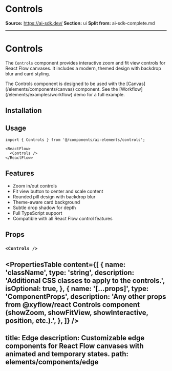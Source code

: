 # Controls

**Source:** https://ai-sdk.dev/
**Section:** ui
**Split from:** ai-sdk-complete.md

---

# Controls

The `Controls` component provides interactive zoom and fit view controls for React Flow canvases. It includes a modern, themed design with backdrop blur and card styling.

<Note>
  The Controls component is designed to be used with the [Canvas](/elements/components/canvas) component. See the [Workflow](/elements/examples/workflow) demo for a full example.
</Note>

## Installation

<ElementsInstaller path="controls" />

## Usage

```tsx
import { Controls } from '@/components/ai-elements/controls';
```

```tsx
<ReactFlow>
  <Controls />
</ReactFlow>
```

## Features

- Zoom in/out controls
- Fit view button to center and scale content
- Rounded pill design with backdrop blur
- Theme-aware card background
- Subtle drop shadow for depth
- Full TypeScript support
- Compatible with all React Flow control features

## Props

### `<Controls />`

<PropertiesTable
  content={[
    {
      name: 'className',
      type: 'string',
      description: 'Additional CSS classes to apply to the controls.',
      isOptional: true,
    },
    {
      name: '[...props]',
      type: 'ComponentProps<typeof Controls>',
      description: 'Any other props from @xyflow/react Controls component (showZoom, showFitView, showInteractive, position, etc.).',
    },
  ]}
/>
---
title: Edge
description: Customizable edge components for React Flow canvases with animated and temporary states.
path: elements/components/edge
---
